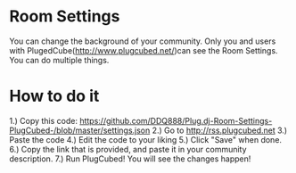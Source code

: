 # Room Settings

You can change the background of your community. Only you and users with PlugedCube(http://www.plugcubed.net/)can see the Room Settings. You can do multiple things.

# How to do it
1.) Copy this code: https://github.com/DDQ888/Plug.dj-Room-Settings-PlugCubed-/blob/master/settings.json
2.) Go to http://rss.plugcubed.net
3.) Paste the code
4.) Edit the code to your liking
5.) Click "Save" when done.
6.) Copy the link that is provided, and paste it in your community description. 
7.) Run PlugCubed! You will see the changes happen!
